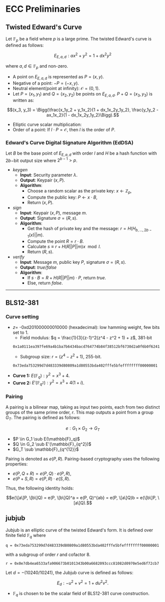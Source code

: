 # ECC Preliminaries
## Twisted Edward's Curve
Let $\mathbb{F}_p$ be a field where $p$ is a large prime. The twisted Edward's curve is defined as follows:

$$ E_{E, a, d}: ax^2 + y^2 = 1 + dx^2y^2$$

where $a, d \in \mathbb{F}_p$ and non-zero.

* A point on $E_{E, a, d}$ is represented as $P = (x, y)$.
* Negative of a point: $-P = (-x, y)$.
* Neutral element(point at infinity): $\mathcal{O} = (0,1)$.
* Let $P = (x_1, y_1)$ and $Q = (x_2, y_2)$ be points on $E_{E, a, d}$. $P+Q = (x_3, y_3)$ is written as:

$$(x_3, y_3) = \Bigg(\frac{x_1y_2 + y_1x_2}{1 + dx_1x_2y_1y_2}, \frac{y_1y_2 - ax_1x_2}{1 - dx_1x_2y_1y_2}\Bigg).$$
* Elliptic curve scalar multiplication:
* Order of a point: If $l\cdot P = \mathcal{O}$, then $l$ is the order of $P$.


### Edward's Curve Digital Signature Algorithm (EdDSA)
Let $B$ be the base point of $E_{E, a, d}$ with order $l$ and $H$ be a hash function with $2b-$bit output size where $2^{b-1} > p$.
* $keygen$
    * **Input**: Security parameter $\lambda$.
    * **Output**: Keypair $(x, P)$.
    * **Algorithm**:
        * Choose a random scalar as the private key: $x \leftarrow \mathbb{Z}_p$,
        * Compute the public key: $P \leftarrow x \cdot B$,
        * Return $(x, P)$.
* $sign$
    * **Input**: Keypair $(x, P)$, message $m$.
    * **Output**: Signature $\sigma = (R, s)$.
    * **Algorithm**:
        * Get the hash of private key and the message: $r = H(H_{b, \ldots, 2b-1}(x) || m)$.
        * Compute the point $R = r \cdot B$.
        * Calculate $s \equiv r + H(R || P|| m) x \mod{l}$.
        * Return $(R, s)$.
* $verify$
    * **Input**: Message $m$, public key $P$, signature $\sigma = (R, s)$.
    * **Output**: $true/false$
    * **Algorithm**:
        * If $s \cdot B = R + H(R || P|| m) \cdot P$, return $true$.
        * Else, return $false$.


---


## BLS12-381

### Curve setting
* $z =$ -0xd201000000010000 (hexadecimal): low hamming weight, few bits set to $1$.
    * Field modulus: $q = \frac{1}{3}(z-1)^2(z^4 - z^2 + 1) + z$, $381$-bit
  ```
  0x1a0111ea397fe69a4b1ba7b6434bacd764774b84f38512bf6730d2a0f6b0f6241eabfffeb153ffffb9feffffffffaaab	
  ```
    * Subgroup size: $r = (z^4 - z^2 + 1)$, $255$-bit.
  ``` 
  0x73eda753299d7d483339d80809a1d80553bda402fffe5bfeffffffff00000001
  ```
* **Curve 1:** $E(\mathbb{F}_q): y^2 = x^3 + 4$.
* **Curve 2:** $E'(\mathbb{F}_{q^2}): y^2 = x^3 + 4 (1 + i)$.

### Pairing
A pairing is a bilinear map, taking as input two points, each from two distinct groups of the same prime order, $r$. This map outputs a point from a group $G_T$. The pairing is defined as follows:

$$e: G_1 \times G_2 \rightarrow G_T$$

* $P \in G_1 \sub E(\mathbb{F}_q)$
* $Q \in G_2 \sub E'(\mathbb{F}_{q^2})$
* $G_T \sub \mathbb{F}_{q^{12}}$

Pairing is denoted as $e(P, R)$. Pairing-based cryptography uses the following properties:
* $e(P, Q+R) = e(P, Q) \cdot e(P, R)$,
* $e(P+S, R) = e(P, R) \cdot e(S, R)$.

Thus, the following identity holds:

$$e(\[a\]P, \[b\]Q) = e(P, \[b\]Q)^a = e(P, Q)^{ab} = e(P, \[a\]Q)b = e(\[b\]P, \[a\]Q).$$


## jubjub

Jubjub is an elliptic curve of the twisted Edward's form. It is defined over finite field $\mathbb{F}_q$ where
``` 
q = 0x73eda753299d7d483339d80809a1d80553bda402fffe5bfeffffffff00000001
```
with a subgroup of order $r$ and cofactor $8$.
``` 
r = 0x0e7db4ea6533afa906673b0101343b00a6682093ccc81082d0970e5ed6f72cb7
```
Let $d = -(10240/10241)$, the Jubjub curve is defined as follows:

$$E_{d}: -u^2 + v^2 = 1 + du^2v^2.$$

* $\mathbb{F}_q$ is chosen to be the scalar field of BLS12-381 curve construction.